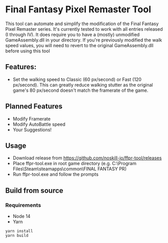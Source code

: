 # Final Fantasy Pixel Remaster Tool

This tool can automate and simplify the modification of the Final Fantasy Pixel Remaster series. It's currently tested to work with all entries released (I through IV). It does require you to have a (mostly) unmodified GameAssembly.dll in your directory. If you're previously modified the walk speed values, you will need to revert to the original GameAssembly.dll before using this tool

## Features:
  - Set the walking speed to Classic (60 px/second) or Fast (120 px/second). This can greatly reduce walking stutter as the original game's 80 px/second doesn't match the framerate of the game. 

## Planned Features
  - Modify Framerate
  - Modify AutoBattle speed
  - Your Suggestions!

## Usage
  - Download release from https://github.com/noskill-io/ffpr-tool/releases
  - Place ffpr-tool.exe in root game directory (e.g. C:\Program Files\Steam\steamapps\common\FINAL FANTASY PR\)
  - Run ffpr-tool.exe and follow the prompts
  
## Build from source

  ### Requirements
  - Node 14
  - Yarn
  ```
  yarn install
  yarn build
  ``` 
